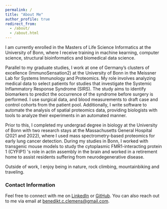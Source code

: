 ```yaml
---
permalink: /
title: "About Me"
author_profile: true
redirect_from: 
  - /about/
  - /about.html
---
```

I am currently enrolled in the Masters of Life Science Informatics at the University of Bonn, where I receive training in machine kearning, computer science, structural bioinformatics and biomedical data science. 

Parallel to my graduate studies, I work at one of Germany’s clusters of excellence (ImmunoSensation2) at the University of Bonn in the Meissner Lab for Systems Immunology and Proteomics. My role involves analyzing medical data to select patients for studies that investigate the Systemic Inflammatory Response Syndrome (SIRS). The study aims to identify biomarkers to predict the occurrence of the syndrome before surgery is performed. I use surgical data, and blood measurements to draft case and control cohorts from the patient pool. Additionally, I write software to automate the analysis of spatial proteomics data, providing biologists with tools to analyze their experiments in an automated manner.

Prior to this, I completed my undergrad degree in biology at the University of Bonn with two research stays at the Massachusetts General Hospital (2021 and 2022), where I used mass spectrometry-based proteomics for early lung cancer detection. During my studies in Bonn, I worked with transgenic mouse models to study the cytoplasmic FMR1-interacting protein 1 (CYFIP1) 's role in actin assembly in the brain and worked in a retirement home to assist residents suffering from neurodegenerative disease. 

Outside of work, I enjoy being in nature, rock climbing, mountainbiking and traveling.  

### Contact Information
Feel free to connect with me on [LinkedIn](https://www.linkedin.com/in/benedikt-clemens-5b2913186/) or [GitHub](https://github.com/benediktchristianclemens). You can also reach out to me via email at [benedikt.c.clemens@gmail.com](mailto:benedikt.c.clemens@gmail.com).
